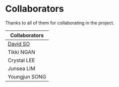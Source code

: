 # Collaborators

Thanks to all of them for collaborating in the project.

| Collaborators |
| - |
| [David SO](https://github.com/davios715) |
| Tikki NGAN |
| Crystal LEE |
| Junsea LIM |
| Youngjun SONG |
